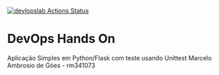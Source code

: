 [![devlopslab Actions Status](https://github.com/vanquirius/devopslab/blob/main/.github/workflows/badge.svg)](https://github.com/vanquirius/devopslab/actions)
# DevOps Hands On
Aplicação Simples em Python/Flask com teste usando Unittest
Marcelo Ambrosio de Góes - rm341073
